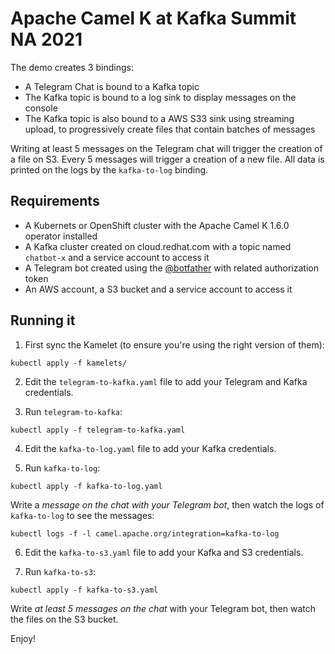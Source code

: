 # Apache Camel K at Kafka Summit NA 2021

The demo creates 3 bindings:
- A Telegram Chat is bound to a Kafka topic
- The Kafka topic is bound to a log sink to display messages on the console
- The Kafka topic is also bound to a AWS S33 sink using streaming upload, to progressively create files that contain batches of messages

Writing at least 5 messages on the Telegram chat will trigger the creation of a file on S3. Every 5 messages will trigger a creation of a new file. All data is printed on the logs by the `kafka-to-log` binding.

## Requirements

- A Kubernets or OpenShift cluster with the Apache Camel K 1.6.0 operator installed
- A Kafka cluster created on cloud.redhat.com with a topic named `chatbot-x` and a service account to access it
- A Telegram bot created using the [@botfather](https://t.me/botfather) with related authorization token
- An AWS account, a S3 bucket and a service account to access it

## Running it

1. First sync the Kamelet (to ensure you're using the right version of them):

```
kubectl apply -f kamelets/
```

2. Edit the `telegram-to-kafka.yaml` file to add your Telegram and Kafka credentials.

3. Run `telegram-to-kafka`:

```
kubectl apply -f telegram-to-kafka.yaml
```

4. Edit the `kafka-to-log.yaml` file to add your Kafka credentials.

5. Run `kafka-to-log`:

```
kubectl apply -f kafka-to-log.yaml
```

Write a *message on the chat with your Telegram bot*, then watch the logs of `kafka-to-log` to see the messages:

```
kubectl logs -f -l camel.apache.org/integration=kafka-to-log
```


6. Edit the `kafka-to-s3.yaml` file to add your Kafka and S3 credentials.

7. Run `kafka-to-s3`:

```
kubectl apply -f kafka-to-s3.yaml
```

Write *at least 5 messages on the chat* with your Telegram bot, then watch the files on the S3 bucket.

Enjoy!
